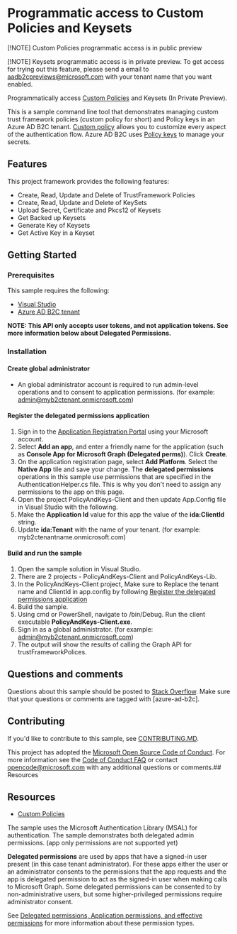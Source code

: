 # Programmatic access to Custom Policies and Keysets
[!NOTE] Custom Policies programmatic access is in public preview

[!NOTE] Keysets programmatic access is in private preview. To get access for trying out this feature, please send a email to aadb2cpreviews@microsoft.com with your tenant name that you want enabled.

Programmatically access [Custom Policies](https://docs.microsoft.com/en-us/graph/api/resources/trustframeworkpolicy?view=graph-rest-beta) and Keysets (In Private Preview). 

This is a sample command line tool that demonstrates managing custom trust framework policies (custom policy for short) and Policy keys in an Azure AD B2C tenant.  [Custom policy](https://docs.microsoft.com/en-us/azure/active-directory-b2c/active-directory-b2c-overview-custom) allows you to customize every aspect of the authentication flow. Azure AD B2C uses [Policy keys](https://docs.microsoft.com/en-us/azure/active-directory-b2c/active-directory-b2c-get-started-custom#create-the-encryption-key) to manage your secrets.

## Features

This project framework provides the following features:

* Create, Read, Update and Delete of TrustFramework Policies
* Create, Read, Update and Delete of KeySets
* Upload Secret, Certificate and Pkcs12 of Keysets
* Get Backed up Keysets
* Generate Key of Keysets
* Get Active Key in a Keyset

## Getting Started

### Prerequisites
This sample requires the following:

* [Visual Studio](https://www.visualstudio.com/en-us/downloads)
* [Azure AD B2C tenant](https://docs.microsoft.com/en-us/azure/active-directory-b2c/active-directory-b2c-get-started)

**NOTE: This API only accepts user tokens, and not application tokens. See more information below about Delegated Permissions.**

### Installation

#### Create global administrator

* An global administrator account is required to run admin-level operations and to consent to application permissions.  (for example: admin@myb2ctenant.onmicrosoft.com)

#### Register the delegated permissions application

1. Sign in to the [Application Registration Portal](https://apps.dev.microsoft.com/) using your Microsoft account.
2. Select **Add an app**, and enter a friendly name for the application (such as **Console App for Microsoft Graph (Delegated perms)**). Click **Create**.
3. On the application registration page, select **Add Platform**. Select the **Native App** tile and save your change. The **delegated permissions** operations in this sample use permissions that are specified in the AuthenticationHelper.cs file. This is why you don't need to assign any permissions to the app on this page.
4. Open the project PolicyAndKeys-Client and then update App.Config file in Visual Studio with the following. 
5. Make the **Application Id** value for this app the value of the **ida:ClientId** string.
6. Update **ida:Tenant** with the name of your tenant.  (for example: myb2ctenantname.onmicrosoft.com)

#### Build and run the sample

1. Open the sample solution in Visual Studio.
2. There are 2 projects - PolicyAndKeys-Client and PolicyAndKeys-Lib. 
3. In the PolicyAndKeys-Client project, Make sure to Replace the tenant name and ClientId in app.config by following [Register the delegated permissions application](#register-the-delegated-permissions-application)
4. Build the sample.
5. Using cmd or PowerShell, navigate to <Path to sample code>/bin/Debug. Run the client executable **PolicyAndKeys-Client.exe**.
6. Sign in as a global administrator.  (for example: admin@myb2ctenant.onmicrosoft.com)
7. The output will show the results of calling the Graph API for trustFrameworkPolices.

## Questions and comments

Questions about this sample should be posted to [Stack Overflow](https://stackoverflow.com/questions/tagged/azure-ad-b2c). Make sure that your questions or comments are tagged with [azure-ad-b2c].

## Contributing

If you'd like to contribute to this sample, see [CONTRIBUTING.MD](/CONTRIBUTING.md).

This project has adopted the [Microsoft Open Source Code of Conduct](https://opensource.microsoft.com/codeofconduct/). For more information see the [Code of Conduct FAQ](https://opensource.microsoft.com/codeofconduct/faq/) or contact [opencode@microsoft.com](mailto:opencode@microsoft.com) with any additional questions or comments.## Resources

## Resources
- [Custom Policies](https://docs.microsoft.com/en-us/graph/api/resources/trustframeworkpolicy?view=graph-rest-beta)

The sample uses the Microsoft Authentication Library (MSAL) for authentication. The sample demonstrates both delegated admin permissions.  (app only permissions are not supported yet)

**Delegated permissions** are used by apps that have a signed-in user present (in this case tenant administrator). For these apps either the user or an administrator consents to the permissions that the app requests and the app is delegated permission to act as the signed-in user when making calls to Microsoft Graph. Some delegated permissions can be consented to by non-administrative users, but some higher-privileged permissions require administrator consent.

See [Delegated permissions, Application permissions, and effective permissions](https://developer.microsoft.com/en-us/graph/docs/concepts/permissions_reference#delegated-permissions-application-permissions-and-effective-permissions) for more information about these permission types.
